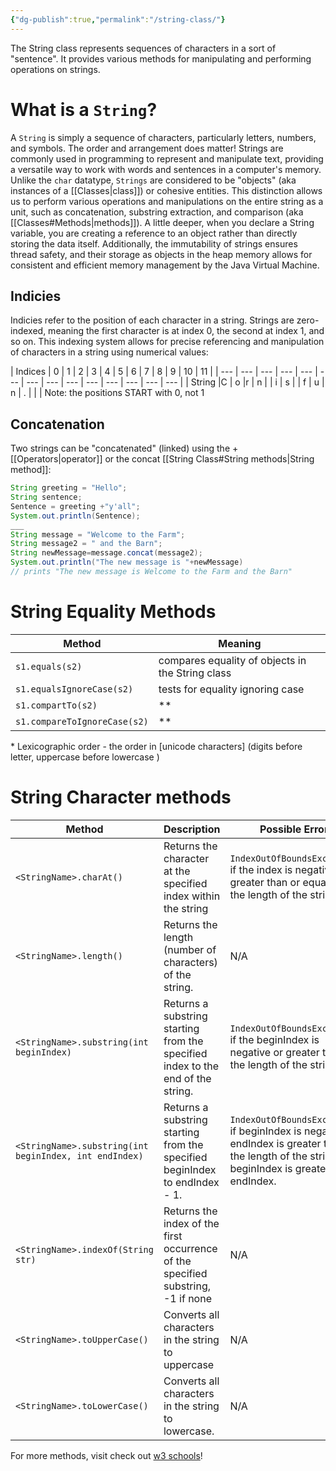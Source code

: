 ```yaml
---
{"dg-publish":true,"permalink":"/string-class/"}
---
```


The String class represents sequences of characters in a sort of "sentence". It provides various methods for manipulating and performing operations on strings. 
# What is a `String`? 
A `String` is simply a sequence of characters, particularly letters, numbers, and symbols. The order and arrangement does matter! Strings are commonly used in programming to represent and manipulate text, providing a versatile way to work with words and sentences in a computer's memory. 
Unlike the `char` datatype, `Strings` are considered to be "objects" (aka instances of a [[Classes\|class]]) or cohesive entities. This distinction allows us to perform various operations and manipulations on the entire string as a unit, such as concatenation, substring extraction, and comparison (aka [[Classes#Methods\|methods]]). A little deeper, when you declare a String variable, you are creating a reference to an object rather than directly storing the data itself. Additionally, the immutability of strings ensures thread safety, and their storage as objects in the heap memory allows for consistent and efficient memory management by the Java Virtual Machine.
## Indicies 
Indicies refer to the position of each character in a string. Strings are zero-indexed, meaning the first character is at index 0, the second at index 1, and so on. This indexing system allows for precise referencing and manipulation of characters in a string using numerical values: 

| Indices   | 0   | 1   | 2   | 3   | 4   | 5   | 6   | 7   | 8   | 9   | 10  | 11  |
| --- | --- | --- | --- | --- | --- | --- | --- | --- | --- | --- | --- | --- | --- |
| String  |C   | o   |r   | n   |     | i   | s   |     | f   | u   | n   | .   |     |     |
Note: the positions START with 0, not 1 
## Concatenation 
Two strings can be "concatenated" (linked) using the + [[Operators\|operator]] or the concat [[String Class#String methods\|String method]]: 
```java 
String greeting = "Hello"; 
String sentence; 
Sentence = greeting +"y'all"; 
System.out.println(Sentence); 
___
String message = "Welcome to the Farm"; 
String message2 = " and the Barn"; 
String newMessage=message.concat(message2); 
System.out.println("The new message is "+newMessage)
// prints "The new message is Welcome to the Farm and the Barn"
```
# String Equality Methods 
| Method                       | Meaning                                          |
| ---------------------------- | ------------------------------------------------ |
| `s1.equals(s2)`              | compares equality of objects in the String class |
| `s1.equalsIgnoreCase(s2)`    | tests for equality ignoring case                 |
| `s1.compartTo(s2)`           | **                                               |
| `s1.compareToIgnoreCase(s2)` | \*\*                                                 |
\* Lexicographic order - the order in [unicode characters] (digits before letter, uppercase before lowercase )
# String Character methods 
| Method                                                 | Description                                                                      | Possible Error                                                                                                                                    |
| ------------------------------------------------------ | -------------------------------------------------------------------------------- | ------------------------------------------------------------------------------------------------------------------------------------------------- |
| `<StringName>.charAt()`                                | Returns the character at the specified index within the string                   | `IndexOutOfBoundsException` if the index is negative or greater than or equal to the length of the string.                                        |
| `<StringName>.length()`                                | Returns the length (number of characters) of the string.                         | N/A                                                                                                                                               |
| `<StringName>.substring(int beginIndex)`               | Returns a substring starting from the specified index to the end of the string.  | `IndexOutOfBoundsException` if the beginIndex is negative or greater than the length of the string                                                |
| `<StringName>.substring(int beginIndex, int endIndex)` | Returns a substring starting from the specified beginIndex to endIndex - 1.      | `IndexOutOfBoundsException` if beginIndex is negative, endIndex is greater than the length of the string, or beginIndex is greater than endIndex. |
| `<StringName>.indexOf(String str)`                     | Returns the index of the first occurrence of the specified substring, -1 if none | N/A                                                                                                                                               |
| `<StringName>.toUpperCase()`                           | Converts all characters in the string to uppercase                               | N/A                                                                                                                                               |
| `<StringName>.toLowerCase()`                           | Converts all characters in the string to lowercase.                              | N/A                                                                                                                                                  |

For more methods, visit check out [w3 schools](https://www.w3schools.com/java/java_ref_string.asp )!